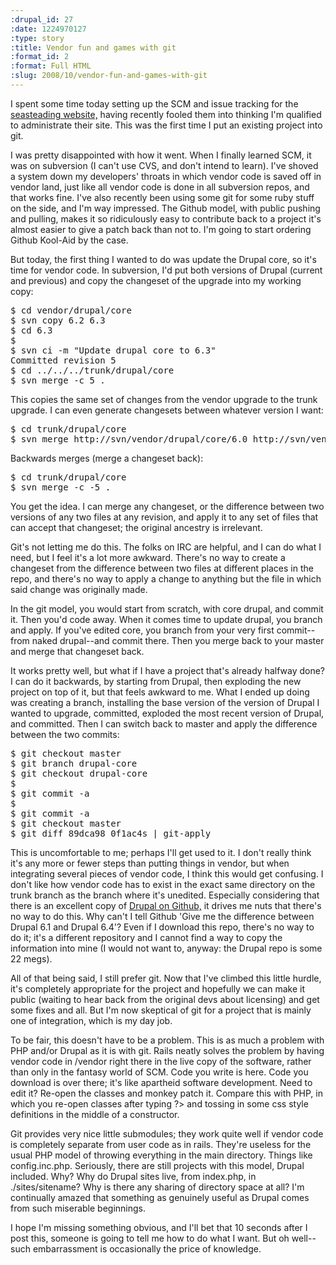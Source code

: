 ```yaml
--- 
:drupal_id: 27
:date: 1224970127
:type: story
:title: Vendor fun and games with git
:format_id: 2
:format: Full HTML
:slug: 2008/10/vendor-fun-and-games-with-git
---
```

I spent some time today setting up the SCM and issue tracking for the <a href="www.seasteading.org">seasteading website,</a> having recently fooled them into thinking I'm qualified to administrate their site.  This was the first time I put an existing project into git.

I was pretty disappointed with how it went.  When I finally learned SCM, it was on subversion (I can't use CVS, and don't intend to learn).  I've shoved a system down my developers' throats in which vendor code is saved off in vendor land, just like all vendor code is done in all subversion repos, and that works fine.  I've also recently been using some git for some ruby stuff on the side, and I'm way impressed.  The Github model, with public pushing and pulling, makes it so ridiculously easy to contribute back to a project it's almost easier to give a patch back than not to.  I'm going to start ordering Github Kool-Aid by the case.

But today, the first thing I wanted to do was update the Drupal core, so it's time for vendor code.  In subversion, I'd put both versions of Drupal (current and previous) and copy the changeset of the upgrade into my working copy:

<pre>
$ cd vendor/drupal/core
$ svn copy 6.2 6.3
$ cd 6.3
$ <wget new version, unpack, overwrite files>
$ svn ci -m "Update drupal core to 6.3"
Committed revision 5
$ cd ../../../trunk/drupal/core
$ svn merge -c 5 .
</pre> 

This copies the same set of changes from the vendor upgrade to the trunk upgrade.  I can even generate changesets between whatever version I want:
<pre>
$ cd trunk/drupal/core
$ svn merge http://svn/vendor/drupal/core/6.0 http://svn/vendor/drupal/6.4 .
</pre>

Backwards merges (merge a changeset back):
<pre>
$ cd trunk/drupal/core
$ svn merge -c -5 .
</pre>

You get the idea.  I can merge any changeset, or the difference between two versions of any two files at any revision, and apply it to any set of files that can accept that changeset; the original ancestry is irrelevant.

Git's not letting me do this.  The folks on IRC are helpful, and I can do what I need, but I feel it's a lot more awkward.  There's no way to create a changeset from the difference between two files at different places in the repo, and there's no way to apply a change to anything but the file in which said change was originally made.

In the git model, you would start from scratch, with core drupal, and commit it.  Then you'd code away.  When it comes time to update drupal, you branch and apply.  If you've edited core, you branch from your very first commit--from naked drupal--and commit there.  Then you merge back to your master and merge that changeset back.  

It works pretty well, but what if I have a project that's already halfway done?  I can do it backwards, by starting from Drupal, then exploding the new project on top of it, but that feels awkward to me.  What I ended up doing was creating a branch, installing the base version of the version of Drupal I wanted to upgrade, committed, exploded the most recent version of Drupal, and committed.  Then I can switch back to master and apply the difference between the two commits:
<pre>
$ git checkout master
$ git branch drupal-core
$ git checkout drupal-core
$ <unpack old version of drupal>
$ git commit -a
$ <unpack new version of drupal core>
$ git commit -a
$ git checkout master
$ git diff 89dca98 0f1ac4s | git-apply
</pre>

This is uncomfortable to me; perhaps I'll get used to it.  I don't really think it's any more or fewer steps than putting things in vendor, but when integrating several pieces of vendor code, I think this would get confusing.  I don't like how vendor code has to exist in the exact same directory on the trunk branch as the branch where it's unedited.  Especially considering that there is an excellent copy of <a href="http://github.com/mikl/drupal/tree/master">Drupal on Github,</a> it drives me nuts that there's no way to do this.  Why can't I tell Github 'Give me the difference between Drupal 6.1 and Drupal 6.4'?  Even if I download this repo, there's no way to do it; it's a different repository and I cannot find a way to copy the information into mine (I would not want to, anyway: the Drupal repo is some 22 megs).

All of that being said, I still prefer git.  Now that I've climbed this little hurdle, it's completely appropriate for the project and hopefully we can make it public (waiting to hear back from the original devs about licensing) and get some fixes and all.  But I'm now skeptical of git for a project that is mainly one of integration, which is my day job.

To be fair, this doesn't have to be a problem.  This is as much a problem with PHP and/or Drupal as it is with git.  Rails neatly solves the problem by having vendor code in /vendor right there in the live copy of the software, rather than only in the fantasy world of SCM. Code you write is here.  Code you download is over there; it's like apartheid software development.  Need to edit it?  Re-open the classes and monkey patch it.  Compare this with PHP, in which you re-open classes after typing ?> and tossing in some css style definitions in the middle of a constructor.

Git provides very nice little submodules; they work quite well if vendor code is completely separate from user code as in rails.  They're useless for the usual PHP model of throwing everything in the main directory.  Things like config.inc.php.  Seriously, there are still projects with this model, Drupal included.  Why?  Why do Drupal sites live, from index.php, in ./sites/sitename?  Why is there any sharing of directory space at all?  I'm continually amazed that something as genuinely useful as Drupal comes from such miserable beginnings. 

I hope I'm missing something obvious, and I'll bet that 10 seconds after I post this, someone is going to tell me how to do what I want.  But oh well--such embarrassment is occasionally the price of knowledge.
